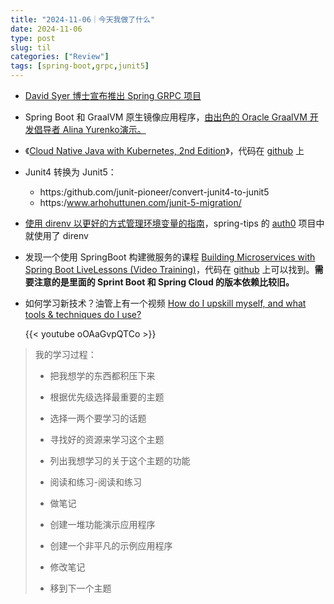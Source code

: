 ```yaml
---
title: "2024-11-06｜今天我做了什么"
date: 2024-11-06
type: post
slug: til
categories: ["Review"]
tags: [spring-boot,grpc,junit5]
---
```




- [David Syer 博士宣布推出 Spring GRPC 项目](https:/x.com/david_syer/status/1849839624325157198?s=12)
- Spring Boot 和 GraalVM 原生镜像应用程序，[由出色的 Oracle GraalVM 开发倡导者 Alina Yurenko演示。](https:/x.com/alina_yurenko/status/1850945616500965809?s=12)
- 《[Cloud Native Java with Kubernetes, 2nd Edition](https:/learning.oreilly.com/course/cloud-native-java/9780137834051/)》，代码在 [github](https:/github.com/cloud-native-java-with-k8s-livelessons/packaging-for-production) 上
- Junit4 转换为 Junit5：
  - https:/github.com/junit-pioneer/convert-junit4-to-junit5
  - https:/www.arhohuttunen.com/junit-5-migration/

- [使用 direnv 以更好的方式管理环境变量的指南](https:/shivamarora.medium.com/a-guide-to-manage-your-environment-variables-in-a-better-way-using-direnv-2c1cd475c8e)，spring-tips 的 [auth0](https:/github.com/spring-tips/auth0) 项目中就使用了 direnv 

- 发现一个使用 SpringBoot 构建微服务的课程 [Building Microservices with Spring Boot LiveLessons (Video Training)](https:/learning.oreilly.com/course/building-microservices-with/9780134192468/)，代码在 [github](https:/github.com/livelessons-spring/building-microservices) 上可以找到。**需要注意的是里面的 Sprint Boot 和 Spring Cloud 的版本依赖比较旧。**

- 如何学习新技术？油管上有一个视频 [How do I upskill myself, and what tools & techniques do I use?](https:/www.youtube.com/watch?v=oOAaGvpQTCo) 

  {{< youtube oOAaGvpQTCo >}}

> 我的学习过程：
>
> - 把我想学的东西都积压下来
>
> - 根据优先级选择最重要的主题
>
> - 选择一两个要学习的话题
>
> - 寻找好的资源来学习这个主题
>
> - 列出我想学习的关于这个主题的功能
>
> - 阅读和练习-阅读和练习
>- 做笔记
> - 创建一堆功能演示应用程序
> - 创建一个非平凡的示例应用程序
> - 修改笔记
> - 移到下一个主题

